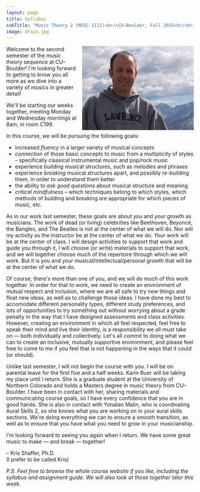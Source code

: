 ```yaml
---
layout: page
title: Syllabus
subTitle: "Music Theory 2 (MUSC 1111)<br/>CU–Boulder, Fall 2015<br/>Kris Shaffer, Ph.D. – instructor"
image: drain.jpg
---
```


<a href="/img/twitterBio.jpg"><img src="/img/twitterBio-small.jpg" style="float: right; padding-left: 12px" alt="bio picture of Kris Shaffer, Ph.D."/></a>Welcome to the second semester of the music theory sequence at CU–Boulder! I'm looking forward to getting to know you all more as we dive into a variety of musics in greater detail!

We'll be starting our weeks together, meeting Monday and Wednesday mornings at 8am, in room C199.

In this course, we will be pursuing the following goals:

- increased *fluency* in a larger variety of musical concepts  
- *connection* of those basic concepts to music from a multiplicity of styles – specifically classical instrumental music and pop/rock music  
- experience *building* musical structures, such as melodies and phrases  
- experience *breaking* musical structures apart, and possibly *re-building* them, in order to understand them better  
- the ability to *ask good questions* about musical structure and meaning  
- *critical mindfulness* – which techniques belong to which styles, which methods of building and breaking are appropriate for which pieces of music, etc.

As in our work last semester, these goals are about *you* and *your* growth as musicians. The work of dead (or living) celebrities like Beethoven, Beyoncé, the Bangles, and The Beatles is not at the center of what we will do. Nor will my activity as the instructor be at the center of what we do. *Your* work will be at the center of class. I will design activities to support that work and guide you through it, I will choose (or write) materials to support that work, and we will together choose much of the repertoire through which we will work. But it is you and your musical/intellectual/personal growth that will be at the center of what we do.

Of course, there's more than one of you, and we will do much of this work together. In order for that to work, we need to create an environment of mutual respect and inclusion, where we are all safe to try new things and float new ideas, as well as to challenge those ideas. I have done my best to accomodate different personality types, different study preferences, and lots of opportunities to try something out without worrying about a grade penalty in the way that I have designed assessments and class activities. However, creating an environment in which all feel respected, feel free to speak their mind and live their identity, is a responsibility we all must take on — both individually and collectively. Let's all commit to doing what we can to create an inclusive, mutually supportive environment, and please feel free to come to me if you feel that is not happening in the ways that it could (or should).

Unlike last semester, I will not begin the course with you. I will be on parental leave for the first five and a half weeks. Karin Buer will be taking my place until I return. She is a graduate student at the University of Northern Colorado and holds a Masters degree in music theory from CU–Boulder. I have been in contact with her, sharing materials and communicating course goals, so I have every confidence that you are in good hands. She is also in contact with Yonatan Malin, who is coordinating Aural Skills 2, so she knows what you are working on in your aural skills sections. We're doing everything we can to ensure a smooth transition, as well as to ensure that you have what you need to grow in your musicianship.

I'm looking forward to seeing you again when I return. We have some great music to make — and break — together!

– Kris Shaffer, Ph.D.  
(I prefer to be called Kris)

*P.S. Feel free to browse the whole course website if you like, including the syllabus and assignment guide. We will also look at those together later this week.*